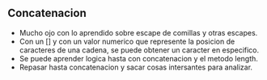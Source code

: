 ## Concatenacion

- Mucho ojo con lo aprendido sobre escape de comillas y otras escapes.
- Con un [] y con un valor numerico que represente la posicion de caracteres de una cadena, se puede obtener un caracter en especifico.
- Se puede aprender logica hasta con concatenacion y el metodo length.
- Repasar hasta concatenacion y sacar cosas intersantes para analizar.